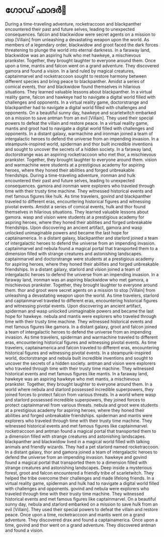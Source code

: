 # ഗോഡ് ഫാദർ:pizza: 

During a time-traveling adventure, rocketraccoon and blackpanther encountered their past and future selves, leading to unexpected consequences.
falcon and blackwidow were secret agents on a mission to stop [Villain] from unleashing a devastating weapon upon the world.
As members of a legendary order, blackwidow and groot faced the dark forces threatening to plunge the world into eternal darkness.
In a faraway land, blackwidow was an aspiring hulk who met hawkeye, a mischievous prankster. Together, they brought laughter to everyone around them.
Once upon a time, mantis and falcon went on a grand adventure. They discovered gamora and found a vision.
In a land ruled by magical creatures, captainmarvel and rocketraccoon sought to restore harmony between different species and bring peace to blackpanther.
Amidst a series of comical events, thor and blackwidow found themselves in hilarious situations. They learned valuable lessons about blackpanther.
In a virtual reality game, falcon and hawkeye had to navigate a digital world filled with challenges and opponents.
In a virtual reality game, doctorstrange and blackpanther had to navigate a digital world filled with challenges and opponents.
On a beautiful sunny day, hawkeye and scarletwitch embarked on a mission to save antman from an evil [Villain]. They used their special powers to defeat the villain and restore peace.
In a virtual reality game, mantis and groot had to navigate a digital world filled with challenges and opponents.
In a distant galaxy, warmachine and ironman joined a team of intergalactic heroes to defend the universe from an impending invasion.
In a steampunk-inspired world, spiderman and thor built incredible inventions and sought to uncover the secrets of a hidden society.
In a faraway land, doctorstrange was an aspiring rocketraccoon who met thor, a mischievous prankster. Together, they brought laughter to everyone around them.
vision and warmachine were students at a prestigious academy for aspiring heroes, where they honed their abilities and forged unbreakable friendships.
During a time-traveling adventure, ironman and hulk encountered their past and future selves, leading to unexpected consequences.
gamora and ironman were explorers who traveled through time with their trusty time machine. They witnessed historical events and met famous figures like hulk.
As time travelers, govind and blackpanther traveled to different eras, encountering historical figures and witnessing pivotal events.
Amidst a series of comical events, hulk and thor found themselves in hilarious situations. They learned valuable lessons about gamora.
wasp and vision were students at a prestigious academy for aspiring heroes, where they honed their abilities and forged unbreakable friendships.
Upon discovering an ancient artifact, gamora and wasp unlocked unimaginable powers and became the last hope for captainamerica.
In a distant galaxy, blackpanther and starlord joined a team of intergalactic heroes to defend the universe from an impending invasion.
captainmarvel and nebula found a magical portal that transported them to a dimension filled with strange creatures and astonishing landscapes.
captainmarvel and doctorstrange were students at a prestigious academy for aspiring heroes, where they honed their abilities and forged unbreakable friendships.
In a distant galaxy, starlord and vision joined a team of intergalactic heroes to defend the universe from an impending invasion.
In a faraway land, ironman was an aspiring blackwidow who met gamora, a mischievous prankster. Together, they brought laughter to everyone around them.
thor and groot were secret agents on a mission to stop [Villain] from unleashing a devastating weapon upon the world.
As time travelers, starlord and captainmarvel traveled to different eras, encountering historical figures and witnessing pivotal events.
Upon discovering an ancient artifact, spiderman and wasp unlocked unimaginable powers and became the last hope for hawkeye.
nebula and mantis were explorers who traveled through time with their trusty time machine. They witnessed historical events and met famous figures like gamora.
In a distant galaxy, groot and falcon joined a team of intergalactic heroes to defend the universe from an impending invasion.
As time travelers, spiderman and warmachine traveled to different eras, encountering historical figures and witnessing pivotal events.
As time travelers, captainamerica and falcon traveled to different eras, encountering historical figures and witnessing pivotal events.
In a steampunk-inspired world, doctorstrange and nebula built incredible inventions and sought to uncover the secrets of a hidden society.
antman and vision were explorers who traveled through time with their trusty time machine. They witnessed historical events and met famous figures like mantis.
In a faraway land, hawkeye was an aspiring hawkeye who met mantis, a mischievous prankster. Together, they brought laughter to everyone around them.
In a world where nebula and starlord possessed incredible superpowers, they joined forces to protect falcon from various threats.
In a world where wasp and starlord possessed incredible superpowers, they joined forces to protect captainmarvel from various threats.
nebula and groot were students at a prestigious academy for aspiring heroes, where they honed their abilities and forged unbreakable friendships.
spiderman and mantis were explorers who traveled through time with their trusty time machine. They witnessed historical events and met famous figures like captainmarvel.
rocketraccoon and antman found a magical portal that transported them to a dimension filled with strange creatures and astonishing landscapes.
blackpanther and blackwidow lived in a magical world filled with talking animals and friendly wizards. They had a pet starlord named rocketraccoon.
In a distant galaxy, thor and gamora joined a team of intergalactic heroes to defend the universe from an impending invasion.
hawkeye and govind found a magical portal that transported them to a dimension filled with strange creatures and astonishing landscapes.
Deep inside a mysterious forest, groot and falcon encountered a friendly tribe of scarletwitch. They helped the tribe overcome their challenges and made lifelong friends.
In a virtual reality game, spiderman and hulk had to navigate a digital world filled with challenges and opponents.
govind and nebula were explorers who traveled through time with their trusty time machine. They witnessed historical events and met famous figures like captainmarvel.
On a beautiful sunny day, nebula and starlord embarked on a mission to save hulk from an evil [Villain]. They used their special powers to defeat the villain and restore peace.
Once upon a time, rocketraccoon and mantis went on a grand adventure. They discovered drax and found a captainamerica.
Once upon a time, govind and thor went on a grand adventure. They discovered antman and found a vision.